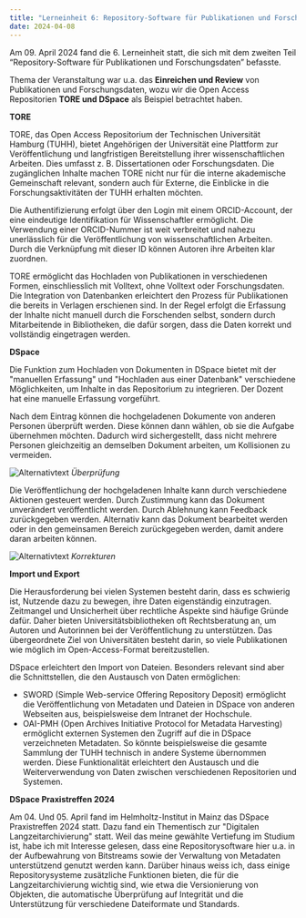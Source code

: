 ```yaml
---
title: "Lerneinheit 6: Repository-Software für Publikationen und Forschungsdaten 2/2"
date: 2024-04-08
---
```

 
Am 09. April 2024 fand die 6. Lerneinheit statt, die sich mit dem zweiten Teil “Repository-Software für Publikationen und Forschungsdaten” befasste. 

Thema der Veranstaltung war u.a. das **Einreichen und Review** von Publikationen und Forschungsdaten, wozu wir die Open Access Repositorien **TORE und DSpace** als Beispiel betrachtet haben. 

**TORE**

TORE, das Open Access Repositorium der Technischen Universität Hamburg (TUHH), bietet Angehörigen der Universität eine Plattform zur Veröffentlichung und langfristigen Bereitstellung ihrer wissenschaftlichen Arbeiten. Dies umfasst z. B. Dissertationen oder Forschungsdaten. Die zugänglichen Inhalte machen TORE nicht nur für die interne akademische Gemeinschaft relevant, sondern auch für Externe, die Einblicke in die Forschungsaktivitäten der TUHH erhalten möchten. 

Die Authentifizierung erfolgt über den Login mit einem ORCID-Account, der eine eindeutige Identifikation für Wissenschaftler ermöglicht. Die Verwendung einer ORCID-Nummer ist weit verbreitet und nahezu unerlässlich für die Veröffentlichung von wissenschaftlichen Arbeiten. Durch die Verknüpfung mit dieser ID können Autoren ihre Arbeiten klar zuordnen. 
 
TORE ermöglicht das Hochladen von Publikationen in verschiedenen Formen, einschliesslich mit Volltext, ohne Volltext oder Forschungsdaten. Die Integration von Datenbanken erleichtert den Prozess für Publikationen die bereits in Verlagen erschienen sind. In der Regel erfolgt die Erfassung der Inhalte nicht manuell durch die Forschenden selbst, sondern durch Mitarbeitende in Bibliotheken, die dafür sorgen, dass die Daten korrekt und vollständig eingetragen werden. 

**DSpace**

Die Funktion zum Hochladen von Dokumenten in DSpace bietet mit der "manuellen Erfassung" und "Hochladen aus einer Datenbank" verschiedene Möglichkeiten, um Inhalte in das Repositorium zu integrieren. Der Dozent hat eine manuelle Erfassung vorgeführt.

Nach dem Eintrag können die hochgeladenen Dokumente von anderen Personen überprüft werden. Diese können dann wählen, ob sie die Aufgabe übernehmen möchten. Dadurch wird sichergestellt, dass nicht mehrere Personen gleichzeitig an demselben Dokument arbeiten, um Kollisionen zu vermeiden.

![Alternativtext](https://jonasbracchi.github.io/bain-lerntagebuch/images/übernehmen.png)
*Überprüfung*

Die Veröffentlichung der hochgeladenen Inhalte kann durch verschiedene Aktionen gesteuert werden. Durch Zustimmung kann das Dokument unverändert veröffentlicht werden. Durch Ablehnung kann Feedback zurückgegeben werden. Alternativ kann das Dokument bearbeitet werden oder in den gemeinsamen Bereich zurückgegeben werden, damit andere daran arbeiten können.

![Alternativtext](https://jonasbracchi.github.io/bain-lerntagebuch/images/zustimmen.png)
*Korrekturen*

**Import und Export**

Die Herausforderung bei vielen Systemen besteht darin, dass es schwierig ist, Nutzende dazu zu bewegen, ihre Daten eigenständig einzutragen. Zeitmangel und Unsicherheit über rechtliche Aspekte sind häufige Gründe dafür. Daher bieten Universitätsbibliotheken oft Rechtsberatung an, um Autoren und Autorinnen bei der Veröffentlichung zu unterstützen. Das übergeordnete Ziel von Universitäten besteht darin, so viele Publikationen wie möglich im Open-Access-Format bereitzustellen. 

DSpace erleichtert den Import von Dateien. Besonders relevant sind aber die Schnittstellen, die den Austausch von Daten ermöglichen:

- SWORD (Simple Web-service Offering Repository Deposit) ermöglicht die Veröffentlichung von Metadaten und Dateien in DSpace von anderen Webseiten aus, beispielsweise dem Intranet der Hochschule. 
- OAI-PMH (Open Archives Initiative Protocol for Metadata Harvesting) ermöglicht externen Systemen den Zugriff auf die in DSpace verzeichneten Metadaten. So könnte beispielsweise die gesamte Sammlung der TUHH technisch in andere Systeme übernommen werden. Diese Funktionalität erleichtert den Austausch und die Weiterverwendung von Daten zwischen verschiedenen Repositorien und Systemen. 

**DSpace Praxistreffen 2024**

Am 04. Und 05. April fand im Helmholtz-Institut in Mainz das  DSpace Praxistreffen 2024 statt. Dazu fand ein Thementisch zur "Digitalen Langzeitarchivierung" statt. Weil das meine gewählte Vertiefung im Studium ist, habe ich mit Interesse gelesen, dass eine Repositorysoftware hier u.a. in der Aufbewahrung von Bitstreams sowie der Verwaltung von Metadaten unterstützend genutzt werden kann. Darüber hinaus weiss ich, dass einige Repositorysysteme zusätzliche Funktionen bieten, die für die Langzeitarchivierung wichtig sind, wie etwa die Versionierung von Objekten, die automatische Überprüfung auf Integrität und die Unterstützung für verschiedene Dateiformate und Standards. 
